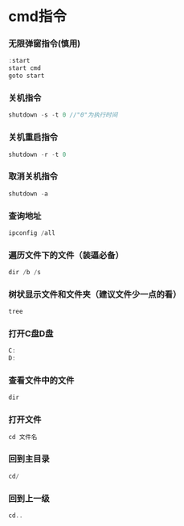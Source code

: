 # cmd指令

### 无限弹窗指令(慎用)

```js
:start
start cmd
goto start
```

### 关机指令

```js
shutdown -s -t 0 //"0"为执行时间
```

### 关机重启指令

```js
shutdown -r -t 0 
```

### 取消关机指令

```js
shutdown -a
```

### 查询地址

```js
ipconfig /all
```

### 遍历文件下的文件（装逼必备）

```js
dir /b /s
```

### 树状显示文件和文件夹（建议文件少一点的看）

```js
tree
```

### 打开C盘D盘

```js
C:
D:
```

### 查看文件中的文件

```js
dir
```

### 打开文件

```js
cd 文件名
```

### 回到主目录

```js
cd/
```

### 回到上一级

```js
cd..
```

